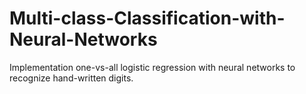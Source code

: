# Multi-class-Classification-with-Neural-Networks
Implementation one-vs-all logistic regression with neural networks to recognize hand-written digits.
